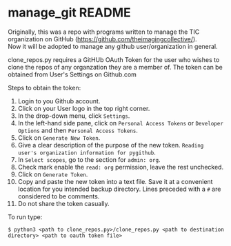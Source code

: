 # manage_git README
Originally, this was a repo with programs written to manage the TIC organization on GitHub (https://github.com/theimagingcollective/).  
Now it will be adopted to manage any github user/organization in general.

clone_repos.py requires a GitHUb OAuth Token for the user who wishes to clone the repos of any organzation they are a member of.
The token can be obtained from User's Settings on Github.com

Steps to obtain the token:

1. Login to you Github account.  
2. Click on your User logo in the top right corner.  
3. In the drop-down menu, click `Settings`.  
4. In the left-hand side pane, click on `Personal Access Tokens` or `Developer Options` and then `Personal Access Tokens`.
5. Click on `Generate New Token`.  
6. Give a clear description of the purpose of the new token. `Reading user's organization information for pygithub`.  
7. In `Select scopes`, go to the section for `admin: org`.  
8. Check mark enable the `read: org` permission, leave the rest unchecked.  
9. Click on `Generate Token`.
10. Copy and paste the new token into a text file. Save it at a convenient location for you intended backup directory. Lines preceded with a `#` are considered to be comments.
11. Do not share the token casually.

To run type:

	$ python3 <path to clone_repos.py>/clone_repos.py <path to destination directory> <path to oauth token file> 





